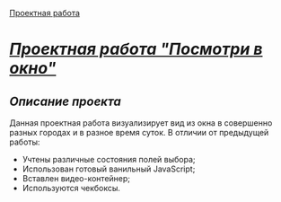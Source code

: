 [Проектная работа](https://github.com/VlStolyarov/posmotri_v_okno)

#  <u>***Проектная работа "Посмотри в окно"***</u>

## *Описание проекта*

Данная проектная работа визуализирует вид из окна в совершенно разных городах и в разное время суток.
В отличии от предыдущей работы:
 * Учтены различные состояния полей выбора;
 * Использован готовый ванильный JavaScript;
 * Вставлен видео-контейнер;
 * Используются чекбоксы.

